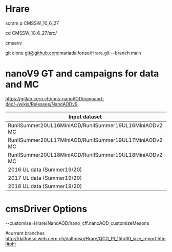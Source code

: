 # Hrare

scram p CMSSW_10_6_27

cd CMSSW_10_6_27/src/

cmsenv

git clone git@github.com:mariadalfonso/Hrare.git --branch main

# nanoV9 GT and campaigns for data and MC

https://gitlab.cern.ch/cms-nanoAOD/nanoaod-doc/-/wikis/Releases/NanoAODv9

| Input dataset | GT | Era |
| ------ | ------ | ------ |
| RunIISummer20UL16MiniAOD/RunIISummer19UL16MiniAODv2 MC | 106X_mcRun2_asymptotic_v17 or 106X_mcRun2_asymptotic_preVFP_v11 | Run2_2016,run2_nanoAOD_106Xv2 |
| RunIISummer20UL17MiniAOD/RunIISummer19UL17MiniAODv2 MC | 106X_mc2017_realistic_v9 | Run2_2017,run2_nanoAOD_106Xv2 |
| RunIISummer20UL18MiniAOD/RunIISummer19UL18MiniAODv2 MC | 106X_upgrade2018_realistic_v16_L1v1 | Run2_2018,run2_nanoAOD_106Xv2 |
| 2016 UL data (Summer19/20) | 106X_dataRun2_v35 | Run2_2016,run2_nanoAOD_106Xv2 |
| 2017 UL data (Summer19/20) | 106X_dataRun2_v35 | Run2_2017,run2_nanoAOD_106Xv2 |
| 2018 UL data (Summer19/20) | 106X_dataRun2_v35 | Run2_2018,run2_nanoAOD_106Xv2 |

# cmsDriver Options
--customise=Hrare/NanoAOD/nano_cff.nanoAOD_customizeMesons


#current branches
http://dalfonso.web.cern.ch/dalfonso/Hrare/QCD_Pt_15to30_size_report.html#phi
